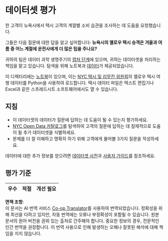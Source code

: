 <!--
CO_OP_TRANSLATOR_METADATA:
{
  "original_hash": "564445c39ad29a491abcb9356fc4d47d",
  "translation_date": "2025-08-24T13:20:09+00:00",
  "source_file": "4-Data-Science-Lifecycle/14-Introduction/assignment.md",
  "language_code": "ko"
}
-->
# 데이터셋 평가

한 고객이 뉴욕시에서 택시 고객의 계절별 소비 습관을 조사하는 데 도움을 요청했습니다.

그들은 다음 질문에 대한 답을 알고 싶어합니다: **뉴욕시의 옐로우 택시 승객은 겨울과 여름 중 어느 계절에 운전사에게 더 많은 팁을 주나요?**

귀하의 팀은 데이터 과학 생명주기의 [캡처 단계](Readme.md#Capturing)에 있으며, 귀하는 데이터셋을 처리하는 책임을 맡고 있습니다. 탐색을 위해 노트북과 [데이터](../../../../data/taxi.csv)가 제공되었습니다.

이 디렉터리에는 [노트북](../../../../4-Data-Science-Lifecycle/14-Introduction/notebook.ipynb)이 있으며, 이는 [NYC 택시 및 리무진 위원회](https://docs.microsoft.com/en-us/azure/open-datasets/dataset-taxi-yellow?tabs=azureml-opendatasets)의 옐로우 택시 여행 데이터를 Python을 사용하여 로드합니다. 택시 데이터 파일은 텍스트 편집기나 Excel과 같은 스프레드시트 소프트웨어에서도 열 수 있습니다.

## 지침

- 이 데이터셋의 데이터가 질문에 답하는 데 도움이 될 수 있는지 평가하세요.
- [NYC Open Data 카탈로그](https://data.cityofnewyork.us/browse?sortBy=most_accessed&utf8=%E2%9C%93)를 탐색하여 고객의 질문에 답하는 데 잠재적으로 도움이 될 추가 데이터셋을 식별하세요.
- 문제를 더 잘 이해하고 명확히 하기 위해 고객에게 물어볼 3가지 질문을 작성하세요.

데이터에 대한 추가 정보를 얻으려면 [데이터셋 사전](https://www1.nyc.gov/assets/tlc/downloads/pdf/data_dictionary_trip_records_yellow.pdf)과 [사용자 가이드](https://www1.nyc.gov/assets/tlc/downloads/pdf/trip_record_user_guide.pdf)를 참조하세요.

## 평가 기준

우수 | 적절 | 개선 필요
--- | --- | --- |

**면책 조항**:  
이 문서는 AI 번역 서비스 [Co-op Translator](https://github.com/Azure/co-op-translator)를 사용하여 번역되었습니다. 정확성을 위해 최선을 다하고 있지만, 자동 번역에는 오류나 부정확성이 포함될 수 있습니다. 원본 문서의 원어 버전을 권위 있는 출처로 간주해야 합니다. 중요한 정보의 경우, 전문적인 인간 번역을 권장합니다. 이 번역 사용으로 인해 발생하는 오해나 잘못된 해석에 대해 책임을 지지 않습니다.
